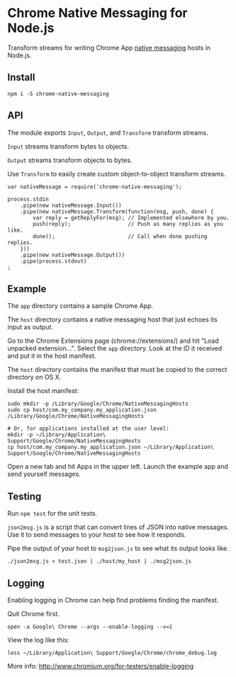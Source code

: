 # Chrome Native Messaging for Node.js

Transform streams for writing Chrome App [native messaging][1] hosts in Node.js.

[1]: https://developer.chrome.com/extensions/messaging#native-messaging

## Install

```
npm i -S chrome-native-messaging
```

## API

The module exports `Input`, `Output`, and `Transform` transform streams.

`Input` streams transform bytes to objects.

`Output` streams transform objects to bytes.

Use `Transform` to easily create custom object-to-object transform streams.

```
var nativeMessage = require('chrome-native-messaging');

process.stdin
    .pipe(new nativeMessage.Input())
    .pipe(new nativeMessage.Transform(function(msg, push, done) {
        var reply = getReplyFor(msg); // Implemented elsewhere by you.
        push(reply);                  // Push as many replies as you like.
        done();                       // Call when done pushing replies.
    }))
    .pipe(new nativeMessage.Output())
    .pipe(process.stdout)
;
```

## Example

The `app` directory contains a sample Chrome App.

The `host` directory contains a native messaging host that just echoes its input as output.

Go to the Chrome Extensions page (chrome://extensions/) and hit "Load unpacked extension...".
Select the `app` directory. Look at the ID it received and put it in the host manifest.

The `host` directory contains the manifest that must be copied to the correct directory
on OS X.

Install the host manifest:

```
sudo mkdir -p /Library/Google/Chrome/NativeMessagingHosts
sudo cp host/com.my_company.my_application.json /Library/Google/Chrome/NativeMessagingHosts

# Or, for applications installed at the user level:
mkdir -p ~/Library/Application\ Support/Google/Chrome/NativeMessagingHosts
cp host/com.my_company.my_application.json ~/Library/Application\ Support/Google/Chrome/NativeMessagingHosts
```

Open a new tab and hit Apps in the upper left. Launch the example app and
send yourself messages.

## Testing

Run `npm test` for the unit tests.

`json2msg.js` is a script that can convert lines of JSON into native messages.
Use it to send messages to your host to see how it responds.

Pipe the output of your host to `msg2json.js` to see what its output looks like.

```
./json2msg.js < test.json | ./host/my_host | ./msg2json.js
```

## Logging

Enabling logging in Chrome can help find problems finding the manifest.

Quit Chrome first.

```
open -a Google\ Chrome --args --enable-logging --v=1
```

View the log like this:

```
less ~/Library/Application\ Support/Google/Chrome/chrome_debug.log
```

More info: http://www.chromium.org/for-testers/enable-logging
